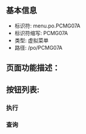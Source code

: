 
## 基本信息

- 标识符: menu.po.PCMG07A
- 标识符缩写: PCMG07A
- 类型: 虚拟菜单
- 路径: /po/PCMG07A

## 页面功能描述：





## 按钮列表:


### 执行



### 查询


